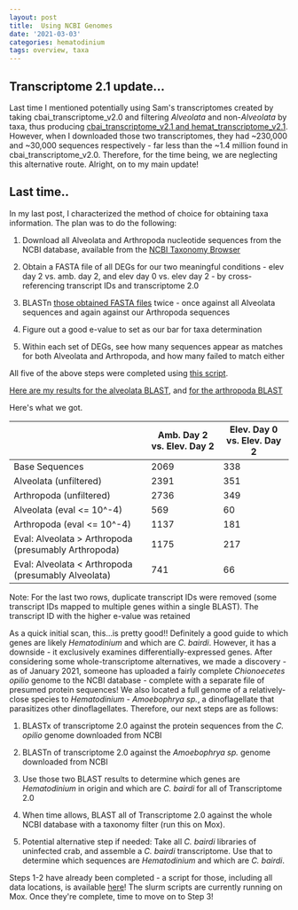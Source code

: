 ```yaml
---
layout: post
title:  Using NCBI Genomes
date: '2021-03-03'
categories: hematodinium
tags: overview, taxa
---
```


## Transcriptome 2.1 update...

Last time I mentioned potentially using Sam's transcriptomes created by taking cbai_transcriptome_v2.0 and filtering _Alveolata_ and non-_Alveolata_ by taxa, thus producing [cbai_transcriptome_v2.1 and hemat_transcriptome_v2.1](https://robertslab.github.io/sams-notebook/2020/06/05/Sequence-Extractions-C.bairdi-Transcriptomes-v2.0-and-v3.0-Excluding-Alveolata-with-MEGAN6-on-Swoose.html). However, when I downloaded those two transcriptomes, they had ~230,000 and ~30,000 sequences respectively - far less than the ~1.4 million found in cbai_transcriptome_v2.0. Therefore, for the time being, we are neglecting this alternative route. Alright, on to my main update!

## Last time..

In my last post, I characterized the method of choice for obtaining taxa information. The plan was to do the following:

1. Download all Alveolata and Arthropoda nucleotide sequences from the NCBI database, available from the [NCBI Taxonomy Browser](https://www.ncbi.nlm.nih.gov/Taxonomy/Browser/wwwtax.cgi)

2. Obtain a FASTA file of all DEGs for our two meaningful conditions - elev day 2 vs. amb. day 2, and elev day 0 vs. elev day 2 - by cross-referencing transcript IDs and transcriptome 2.0

3. BLASTn [those obtained FASTA files](https://github.com/afcoyle/hemat_bairdii_transcriptome/tree/main/output/BLASTn/input_seqs) twice - once against all Alveolata sequences and again against our Arthropoda sequences

4. Figure out a good e-value to set as our bar for taxa determination

5. Within each set of DEGs, see how many sequences appear as matches for both Alveolata and Arthropoda, and how many failed to match either

All five of the above steps were completed using [this script](https://github.com/afcoyle/hemat_bairdii_transcriptome/blob/main/scripts/12_DEG_blast.ipynb). 
 
[Here are my results for the alveolata BLAST](https://github.com/afcoyle/hemat_bairdii_transcriptome/tree/main/output/BLASTn/alveolata_publicseqs), and [for the arthropoda BLAST](https://github.com/afcoyle/hemat_bairdii_transcriptome/tree/main/output/BLASTn/arthropoda_publicseqs)

Here's what we got.


|                                                      | Amb. Day 2 vs. Elev. Day 2 | Elev. Day 0 vs. Elev. Day 2 |
|------------------------------------------------------|----------------------------|-----------------------------|
| Base Sequences                                       | 2069                       | 338                         |
| Alveolata (unfiltered)                               | 2391                       | 351                         |
| Arthropoda (unfiltered)                              | 2736                       | 349                         |
| Alveolata (eval <= 10^-4)                            | 569                        | 60                          |
| Arthropoda (eval <= 10^-4)                           | 1137                       | 181                         |
| Eval: Alveolata > Arthropoda (presumably Arthropoda) | 1175                       | 217                         |
| Eval: Alveolata < Arthropoda (presumably Alveolata)  | 741                        | 66                          |


Note: For the last two rows, duplicate transcript IDs were removed (some transcript IDs mapped to multiple genes within a single BLAST). The transcript ID with the higher e-value was retained

As a quick initial scan, this...is pretty good!! Definitely a good guide to which genes are likely _Hematodinium_ and which are _C. bairdi_. However, it has a downside - it exclusively examines differentially-expressed genes. After considering some whole-transcriptome alternatives, we made a discovery - as of January 2021, someone has uploaded a fairly complete _Chionoecetes opilio_ genome to the NCBI database - complete with a separate file of presumed protein sequences! We also located a full genome of a relatively-close species to _Hematodinium_ - _Amoebophrya sp._, a dinoflagellate that parasitizes other dinoflagellates. Therefore, our next steps are as follows:

1. BLASTx of transcriptome 2.0 against the protein sequences from the _C. opilio_ genome downloaded from NCBI

2. BLASTn of transcriptome 2.0 against the _Amoebophrya sp._ genome downloaded from NCBI

3. Use those two BLAST results to determine which genes are _Hematodinium_ in origin and which are _C. bairdi_ for all of Transcriptome 2.0

4. When time allows, BLAST all of Transcriptome 2.0 against the whole NCBI database with a taxonomy filter (run this on Mox).

5. Potential alternative step if needed: Take all _C. bairdi_ libraries of uninfected crab, and assemble a _C. bairdi_ transcriptome. Use that to determine which sequences are _Hematodinium_ and which are _C. bairdi_.

Steps 1-2 have already been completed - a script for those, including all data locations, is available [here](https://github.com/afcoyle/hemat_bairdii_transcriptome/blob/main/scripts/21_ncbi_genome_blasts.ipynb)! The slurm scripts are currently running on Mox. Once they're complete, time to move on to Step 3!

